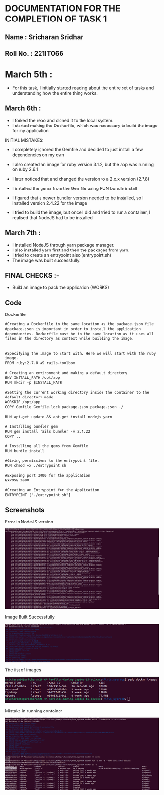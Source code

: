# DOCUMENTATION FOR THE COMPLETION OF TASK 1

## Name : Sricharan Sridhar
## Roll No. : 221IT066

# March 5th :

* For this task, I initially started reading about the entire set of tasks and understanding how the entire thing works.

## March 6th :

* I forked the repo and cloned it to the local system.
* I started making the Dockerfile, which was necessary to build the image for my application

INITIAL MISTAKES:
* I completely ignored the Gemfile and decided to just install a few dependencies on my own
* I also created an image for ruby version 3.1.2, but the app was running on ruby 2.6.1

* I later noticed that and changed the version to a 2.x.x version (2.7.8)
* I installed the gems from the Gemfile using RUN bundle install
* I figured that a newer bundler version needed to be installed, so I installed version 2.4.22 for the image
* I tried to build the image, but once I did and tried to run a container, I realised that NodeJS had to be installed

## March 7th : 

* I installed NodeJS through yarn package manager.
* I also installed yarn first and then the packages from yarn.
* I tried to create an entrypoint also (entrypoint.sh)
* The image was built successfully.

## FINAL CHECKS :-

* Build an image to pack the application (WORKS)

## Code

Dockerfile

```
#Creating a Dockerfile in the same location as the package.json file
#package.json is important in order to install the application dependencies. Dockerfile must be in the same location as it uses all files in the directory as context while building the image.


#Specifying the image to start with. Here we will start with the ruby image.
FROM ruby:2.7.8	AS rails-toolbox

# Creating an environment and making a default directory
ENV INSTALL_PATH /opt/app
RUN mkdir -p $INSTALL_PATH

#Setting the current working directory inside the container to the default directory made
WORKDIR /opt/app
COPY Gemfile Gemfile.lock package.json package.json ./

RUN apt-get update && apt-get install nodejs yarn

# Installing bundler gem
RUN gem install rails bundler -v 2.4.22
COPY ..

# Installing all the gems from Gemfile
RUN bundle install

#Giving permissions to the entrypoint file.
RUN chmod +x ./entrypoint.sh

#Exposing port 3000 for the application
EXPOSE 3000

#Creating an Entrypoint for the Application
ENTRYPOINT ["./entrypoint.sh"]
```

## Screenshots

Error in NodeJS version

![NODEJSerror](../images_1/ErrorsNODEJS.png)

Image Built Successfully

![SuccessfulBuild](../images_1/SuccessfulImageBuild.png)

The list of images

![DockerImages](../images_1/Docker_images.png)

Mistake in running container

![containerError](../images_1/MistakeInContainerBuild.png)




